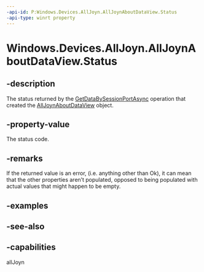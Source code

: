 ----api-id: P:Windows.Devices.AllJoyn.AllJoynAboutDataView.Status
-api-type: winrt property
---<!-- Property syntaxpublic int Status { get; }--># Windows.Devices.AllJoyn.AllJoynAboutDataView.Status## -descriptionThe status returned by the [GetDataBySessionPortAsync](alljoynaboutdataview_getdatabysessionportasync.md) operation that created the [AllJoynAboutDataView](alljoynaboutdataview.md) object.## -property-valueThe status code.## -remarksIf the returned value is an error, (i.e. anything other than Ok), it can mean that the other properties aren’t populated, opposed to being populated with actual values that might happen to be empty.## -examples## -see-also## -capabilitiesallJoyn